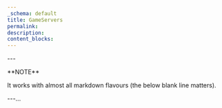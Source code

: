 ```yaml
---
_schema: default
title: GameServers
permalink:
description:
content_blocks:
---
```

\---

\*\*NOTE\*\*

It works with almost all markdown flavours (the below blank line matters).

\---...